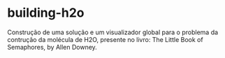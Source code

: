 # building-h2o
Construção de uma solução e um visualizador global para o problema da contrução da molécula de H2O, presente no livro: The Little Book of Semaphores, by Allen Downey.
